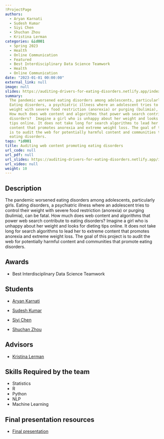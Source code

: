 ```yaml
---
!ProjectPage
authors:
  - Aryan Karnati
  - Sudesh Kumar
  - Siyi Chen
  - Shuchan Zhou
  - Kristina Lerman
categories: &id001
  - Spring 2023
  - Health
  - Online Communication
  - Featured
  - Best Interdisciplinary Data Science Teamwork
  - Health
  - Online Communication
date: "2023-01-01 00:00:00"
external_link: null
image: null
slides: https://auditing-drivers-for-eating-disorders.netlify.app/index.html
summary:
  The pandemic worsened eating disorders among adolescents, particularly girls.
  Eating disorders, a psychiatric illness where an adolescent tries to control their
  weight with severe food restriction (anorexia) or purging (bulimia), can be fatal.
  How much does web content and algorithms that power web search contribute to eating
  disorders?  Imagine a girl who is unhappy about her weight and looks for dieting
  tips online. It does not take long for search algorithms to lead her to extreme
  content that promotes anorexia and extreme weight loss. The goal of this project
  is to audit the web for potentially harmful content and communities that promote
  eating disorders.
tags: *id001
title: Auditing web content promoting eating disorders
url_code: null
url_pdf: null
url_slides: https://auditing-drivers-for-eating-disorders.netlify.app/index.html
url_video: null
weight: 10
---
```


## Description

The pandemic worsened eating disorders among adolescents, particularly girls. Eating disorders, a psychiatric illness where an adolescent tries to control their weight with severe food restriction (anorexia) or purging (bulimia), can be fatal. How much does web content and algorithms that power web search contribute to eating disorders? Imagine a girl who is unhappy about her weight and looks for dieting tips online. It does not take long for search algorithms to lead her to extreme content that promotes anorexia and extreme weight loss. The goal of this project is to audit the web for potentially harmful content and communities that promote eating disorders.

## Awards

- Best Interdisciplinary Data Science Teamwork

## Students

- [Aryan Karnati](../../../author/aryan-karnati)

- [Sudesh Kumar](../../../author/sudesh-kumar)

- [Siyi Chen](../../../author/siyi-chen)

- [Shuchan Zhou](../../../author/shuchan-zhou)

## Advisors

- [Kristina Lerman](../../../author/kristina-lerman)

## Skills Required by the team

- Statistics
- R
- Python
- NLP
- Machine Learning

## Final presentation resources

- [Final presentation](https://auditing-drivers-for-eating-disorders.netlify.app/index.html)
